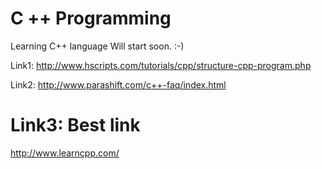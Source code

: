 C ++ Programming
================

Learning C++ language
Will start soon. :-)

Link1:
http://www.hscripts.com/tutorials/cpp/structure-cpp-program.php

Link2:
http://www.parashift.com/c++-faq/index.html

Link3: Best link
================
http://www.learncpp.com/
